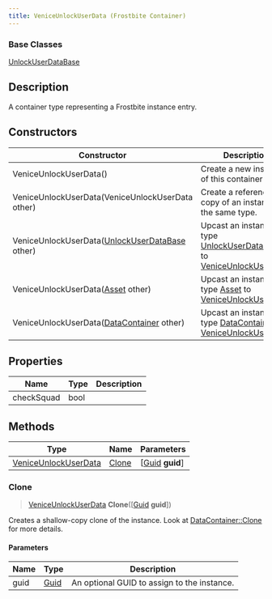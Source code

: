 ```yaml
---
title: VeniceUnlockUserData (Frostbite Container)
---
```

### Base Classes

[UnlockUserDataBase](UnlockUserDataBase)

## Description

A container type representing a Frostbite instance entry.

## Constructors

| Constructor                                                                     | Description                                                                                                                     |
| ------------------------------------------------------------------------------- | ------------------------------------------------------------------------------------------------------------------------------- |
| VeniceUnlockUserData()                                                          | Create a new instance of this container type.                                                                                   |
| VeniceUnlockUserData(VeniceUnlockUserData other)                                | Create a reference copy of an instance of the same type.                                                                        |
| VeniceUnlockUserData([UnlockUserDataBase](UnlockUserDataBase) other)            | Upcast an instance of type [UnlockUserDataBase](UnlockUserDataBase) to [VeniceUnlockUserData](VeniceUnlockUserData).            |
| VeniceUnlockUserData([Asset](Asset) other)                                      | Upcast an instance of type [Asset](Asset) to [VeniceUnlockUserData](VeniceUnlockUserData).                                      |
| VeniceUnlockUserData([DataContainer](/vext/ref/cls/shr/datacontainer) other) | Upcast an instance of type [DataContainer](/vext/ref/cls/shr/datacontainer) to [VeniceUnlockUserData](VeniceUnlockUserData). |

## Properties

| Name       | Type | Description |
| ---------- | ---- | ----------- |
| checkSquad | bool |             |

## Methods

| Type                                         | Name            | Parameters                                     |
| -------------------------------------------- | --------------- | ---------------------------------------------- |
| [VeniceUnlockUserData](VeniceUnlockUserData) | [Clone](#clone) | \[[Guid](/vext/ref/cls/shr/guid) **guid**\] |

### Clone

> [VeniceUnlockUserData](VeniceUnlockUserData) **Clone**(\[[Guid](/vext/ref/cls/shr/guid) **guid**\])

Creates a shallow-copy clone of the instance. Look at [DataContainer::Clone](/vext/ref/cls/shr/datacontainer#clone) for more details.

#### Parameters

| Name | Type         | Description                                 |
| ---- | ------------ | ------------------------------------------- |
| guid | [Guid](Guid) | An optional GUID to assign to the instance. |

